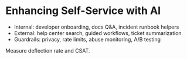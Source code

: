 # Enhancing Self-Service with AI

- Internal: developer onboarding, docs Q&A, incident runbook helpers
- External: help center search, guided workflows, ticket summarization
- Guardrails: privacy, rate limits, abuse monitoring, A/B testing

Measure deflection rate and CSAT.
